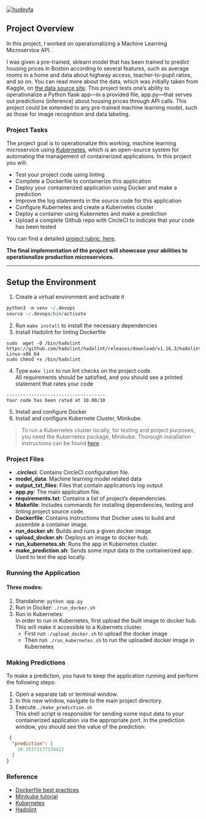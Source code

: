 [![hudeyfa](https://circleci.com/gh/hudeyfa/operationalizing-ml-microservice-api.svg?style=svg)](https://app.circleci.com/pipelines/github/hudeyfa/operationalizing-ml-microservice-api)

## Project Overview

In this project, I worked on operationalizing a Machine Learning Microservice API.  

I was given a pre-trained, sklearn model that has been trained to predict housing prices in Boston according to several features, such as average rooms in a home and data about highway access, teacher-to-pupil ratios, and so on. You can read more about the data, which was initially taken from Kaggle, on [the data source site](https://www.kaggle.com/c/boston-housing). This project tests one’s ability to operationalize a Python flask app—in a provided file, app.py—that serves out predictions (inference) about housing prices through API calls. This project could be extended to any pre-trained machine learning model, such as those for image recognition and data labeling.

### Project Tasks

The project goal is to operationalize this working, machine learning microservice using [Kubernetes](https://kubernetes.io/), which is an open-source system for automating the management of containerized applications. In this project you will:
* Test your project code using linting
* Complete a Dockerfile to containerize this application
* Deploy your containerized application using Docker and make a prediction
* Improve the log statements in the source code for this application
* Configure Kubernetes and create a Kubernetes cluster
* Deploy a container using Kubernetes and make a prediction
* Upload a complete Github repo with CircleCI to indicate that your code has been tested

You can find a detailed [project rubric, here](https://review.udacity.com/#!/rubrics/2576/view).

**The final implementation of the project will showcase your abilities to operationalize production microservices.**

---

## Setup the Environment

1. Create a virtual environment and activate it
```python
python3 -m venv ~/.devops
source ~/.devops/bin/activate
```
2. Run `make install` to install the necessary dependencies
3. Install Hadolint for linting Dockerfile
```shell
sudo  wget -O /bin/hadolint https://github.com/hadolint/hadolint/releases/download/v1.16.3/hadolint-Linux-x86_64
sudo chmod +x /bin/hadolint
```
4. Type `make lint` to run lint checks on the project code.   
All requirements should be satisfied, and you should see a printed statement that rates your code
```shell
------------------------------------
Your code has been rated at 10.00/10
```
5. Install and configure Docker
6. Install and configure Kubernete Cluster, Minikube.
> To run a Kubernetes cluster locally, for testing and project purposes, you need the Kubernetes package, Minikube. Thorough installation instructions can be found [here](https://minikube.sigs.k8s.io/docs/start/).

### Project Files

- **.circleci**: Contains CircleCI configuration file.
- **model_data**: Machine learning model related data
- **output_txt_files**: Files that contain application’s log output
- **app.py**: The main application file.
- **requirements.txt**: Contains a list of project’s dependencies.
- **Makefile**: Includes commands for installing dependencies, testing and linting project source code.
- **Dockerfile**: Contains instructions that Docker uses to build and assemble a container image.
- **run_docker.sh**: Builds and runs a given docker image.
- **upload_docker.sh**: Deploys an image to docker hub.
- **run_kubernetes.sh**: Runs the app in Kubernetes cluster.
- **make_prediction.sh**: Sends some input data to the containerized app. Used to test the app locally.

### Running the Application

#### Three modes:

1. Standalone:  `python app.py`
2. Run in Docker:  `./run_docker.sh`
3. Run in Kubernetes:  
In order to run in Kubernetes, first upload the built image to docker hub. This will make it accessible to a Kubernets cluster.
   - First run `./upload_docker.sh` to upload the docker image
   - Then run `./run_kubernetes.sh` to run the uploaded docker image in Kubernetes

### Making Predictions
To make a prediction, you have to keep the application running and perform the following steps:
1. Open a separate tab or terminal window.
2. In this new window, navigate to the main project directory.
3. Execute `./make_prediction.sh`  
This shell script is responsible for sending some input data to your containerized application via the appropriate port. In the prediction window, you should see the value of the prediction:
```JSON
 {
  "prediction": [
    20.35373177134412
  ]
}
 ```

### Reference
- [Dockerfile best practices](https://docs.docker.com/develop/develop-images/dockerfile_best-practices/)
- [Minikube tutorial](https://kubernetes.io/docs/tutorials/hello-minikube/)
- [Kubernetes](https://kubernetes.io/)
- [Hadolint](https://github.com/hadolint/hadolint/)
